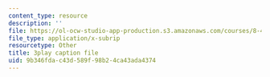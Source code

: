 ```yaml
---
content_type: resource
description: ''
file: https://ol-ocw-studio-app-production.s3.amazonaws.com/courses/8-422-atomic-and-optical-physics-ii-spring-2013/9b346fdac43d589f98b24ca43ada4374_O_zjGYvP4Ps.vtt
file_type: application/x-subrip
resourcetype: Other
title: 3play caption file
uid: 9b346fda-c43d-589f-98b2-4ca43ada4374
---
```

